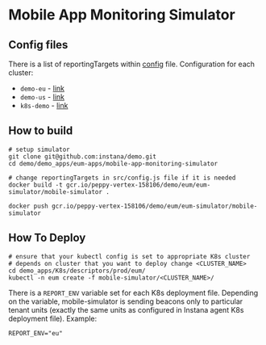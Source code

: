 # Mobile App Monitoring Simulator

## Config files

There is a list of reportingTargets within [config](./src/config.js) file.
Configuration for each cluster:
* `demo-eu` - [link](./src/config.js#L6)
* `demo-us` - [link](./src/config.js#L10-L11)
* `k8s-demo` - [link](./src/config.js#L15)

## How to build
```shell
# setup simulator
git clone git@github.com:instana/demo.git
cd demo/demo_apps/eum-apps/mobile-app-monitoring-simulator

# change reportingTargets in src/config.js file if it is needed
docker build -t gcr.io/peppy-vertex-158106/demo/eum/eum-simulator/mobile-simulator .

docker push gcr.io/peppy-vertex-158106/demo/eum/eum-simulator/mobile-simulator
```

## How To Deploy
```shell
# ensure that your kubectl config is set to appropriate K8s cluster
# depends on cluster that you want to deploy change <CLUSTER_NAME>
cd demo_apps/K8s/descriptors/prod/eum/
kubectl -n eum create -f mobile-simulator/<CLUSTER_NAME>/
```

There is a `REPORT_ENV` variable set for each K8s deployment file.
Depending on the variable, mobile-simulator is sending beacons only to particular tenant units (exactly the same units as configured in Instana agent K8s deployment file). Example:

```
REPORT_ENV="eu"
```
